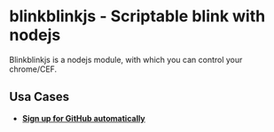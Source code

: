 # blinkblinkjs - Scriptable blink with nodejs

Blinkblinkjs is a nodejs module, with which you can control your chrome/CEF.

## Usa Cases
- **[Sign up for GitHub automatically](http://test.com)**
